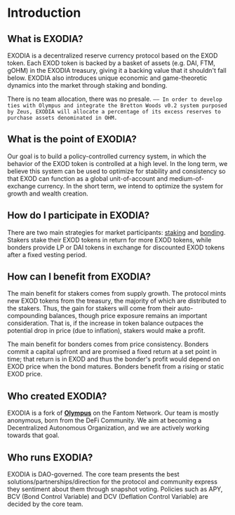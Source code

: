 # Introduction

## What is EXODIA?

EXODIA is a decentralized reserve currency protocol based on the EXOD token. Each EXOD token is backed by a basket of assets (e.g. DAI, FTM, gOHM) in the EXODIA treasury, giving it a backing value that it shouldn't fall below. EXODIA also introduces unique economic and game-theoretic dynamics into the market through staking and bonding.

There is no team allocation, there was no presale. `—— In order to develop ties with Olympus and integrate the Bretton Woods v0.2 system purposed by Zeus, EXODIA will allocate a percentage of its excess reserves to purchase assets denominated in OHM.`

## What is the point of EXODIA?

Our goal is to build a policy-controlled currency system, in which the behavior of the EXOD token is controlled at a high level. In the long term, we believe this system can be used to optimize for stability and consistency so that EXOD can function as a global unit-of-account and medium-of-exchange currency. In the short term, we intend to optimize the system for growth and wealth creation.

## How do I participate in EXODIA?

There are two main strategies for market participants: [staking](using-the-website/stake-your-exod.md) and [bonding](using-the-website/purchase-a-bond/). Stakers stake their EXOD tokens in return for more EXOD tokens, while bonders provide LP or DAI tokens in exchange for discounted EXOD tokens after a fixed vesting period.

## How can I benefit from EXODIA?

The main benefit for stakers comes from supply growth. The protocol mints new EXOD tokens from the treasury, the majority of which are distributed to the stakers. Thus, the gain for stakers will come from their auto-compounding balances, though price exposure remains an important consideration. That is, if the increase in token balance outpaces the potential drop in price (due to inflation), stakers would make a profit.

The main benefit for bonders comes from price consistency. Bonders commit a capital upfront and are promised a fixed return at a set point in time; that return is in EXOD and thus the bonder's profit would depend on EXOD price when the bond matures. Bonders benefit from a rising or static EXOD price.

## Who created EXODIA?

EXODIA is a fork of [**Olympus**](https://www.olympusdao.finance) on the Fantom Network. Our team is mostly anonymous, born from the DeFi Community. We aim at becoming a Decentralized Autonomous Organization, and we are actively working towards that goal.

## Who runs EXODIA?

EXODIA is DAO-governed. The core team presents the best solutions/partnerships/direction for the protocol and community express they sentiment about them through snapshot voting.
Policies such as APY, BCV (Bond Control Variable) and DCV (Deflation Control Variable) are decided by the core team.
